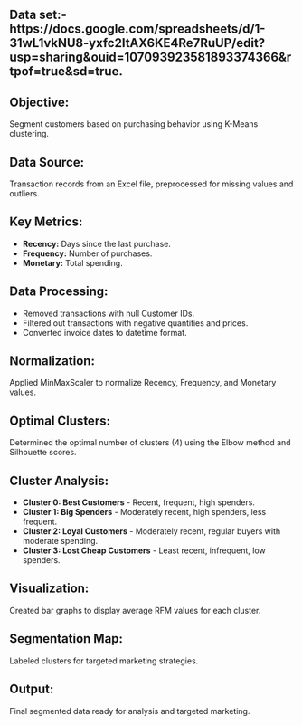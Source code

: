 <h2> Data set:- https://docs.google.com/spreadsheets/d/1-31wL1vkNU8-yxfc2ItAX6KE4Re7RuUP/edit?usp=sharing&ouid=107093923581893374366&rtpof=true&sd=true.</h2>

<h2>Objective:</h2>
<p>Segment customers based on purchasing behavior using K-Means clustering.</p>

<h2>Data Source:</h2>
<p>Transaction records from an Excel file, preprocessed for missing values and outliers.</p>

<h2>Key Metrics:</h2>
<ul>
    <li><strong>Recency:</strong> Days since the last purchase.</li>
    <li><strong>Frequency:</strong> Number of purchases.</li>
    <li><strong>Monetary:</strong> Total spending.</li>
</ul>

<h2>Data Processing:</h2>
<ul>
    <li>Removed transactions with null Customer IDs.</li>
    <li>Filtered out transactions with negative quantities and prices.</li>
    <li>Converted invoice dates to datetime format.</li>
</ul>

<h2>Normalization:</h2>
<p>Applied MinMaxScaler to normalize Recency, Frequency, and Monetary values.</p>

<h2>Optimal Clusters:</h2>
<p>Determined the optimal number of clusters (4) using the Elbow method and Silhouette scores.</p>

<h2>Cluster Analysis:</h2>
<ul>
    <li><strong>Cluster 0: Best Customers</strong> - Recent, frequent, high spenders.</li>
    <li><strong>Cluster 1: Big Spenders</strong> - Moderately recent, high spenders, less frequent.</li>
    <li><strong>Cluster 2: Loyal Customers</strong> - Moderately recent, regular buyers with moderate spending.</li>
    <li><strong>Cluster 3: Lost Cheap Customers</strong> - Least recent, infrequent, low spenders.</li>
</ul>

<h2>Visualization:</h2>
<p>Created bar graphs to display average RFM values for each cluster.</p>

<h2>Segmentation Map:</h2>
<p>Labeled clusters for targeted marketing strategies.</p>

<h2>Output:</h2>
<p>Final segmented data ready for analysis and targeted marketing.</p>





